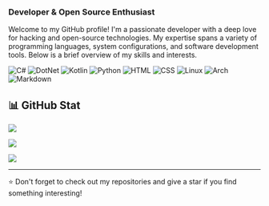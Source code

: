 
### Developer & Open Source Enthusiast
Welcome to my GitHub profile! I'm a passionate developer with a deep love for hacking and open-source technologies. My expertise spans a variety of programming languages, system configurations, and software development tools. Below is a brief overview of my skills and interests.

![C#]( https://img.shields.io/badge/C%23_Csharp-6A49DC?style=for-the-badge)
![DotNet](https://img.shields.io/badge/DotNet-4122AA?style=for-the-badge&logo=dotnet&logoColor=white)
![Kotlin](https://img.shields.io/badge/Kotlin-7F52FF?style=for-the-badge&logo=kotlin&logoColor=white)
![Python](https://img.shields.io/badge/Python-254E71?style=for-the-badge&logo=Python&logoColor=FFDF76)
![HTML](https://img.shields.io/badge/HTML-E44C27?style=for-the-badge&logo=html5&logoColor=white)
![CSS](https://img.shields.io/badge/CSS-214CE5?style=for-the-badge&logo=css3&logoColor=white)
![Linux](https://img.shields.io/badge/LINUX-FFA200?style=for-the-badge&logo=linux&logoColor=181818)
![Arch](https://img.shields.io/badge/LINUX-0F94D2?style=for-the-badge&logo=archlinux&logoColor=white)
![Markdown](https://img.shields.io/badge/MarkDown-black?style=for-the-badge&logo=Markdown&logoColor=white)
<!-- ![C++](https://img.shields.io/badge/C++-659BD3?style=for-the-badge&logo=c%2B%2B) -->


## 📊 GitHub Stat

![](https://github-readme-stats.vercel.app/api?username=PotBush&theme=dark&hide_border=false&include_all_commits=true)<br>

![](https://github-readme-streak-stats.herokuapp.com/?user=PotBush&theme=dark&hide_border=false)<br>

![](https://github-readme-stats.vercel.app/api/top-langs/?username=PotBush&theme=dark&hide_border=false&include_all_commits=true&count_private=true&layout=compact)<br>

---

⭐️ Don't forget to check out my repositories and give a star if you find something interesting!



<!--
**PotBush/PotBush** is a ✨ _special_ ✨ repository because its `README.md` (this file) appears on your GitHub profile.

Here are some ideas to get you started:

- 👯 I’m looking to collaborate on ...
- 🤔 I’m looking for help with ...
- 💬 Ask me about ...
- 📫 How to reach me: ...
- 😄 Pronouns: ...
- ⚡ Fun fact: ...
-->
